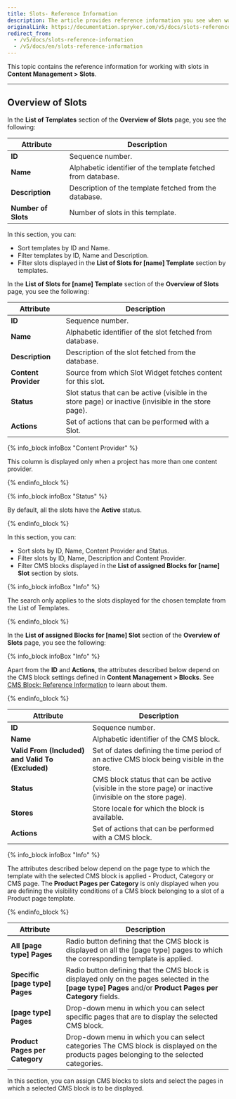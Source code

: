 ```yaml
---
title: Slots- Reference Information
description: The article provides reference information you see when working with creating and managing slots in the Back Office.
originalLink: https://documentation.spryker.com/v5/docs/slots-reference-information
redirect_from:
  - /v5/docs/slots-reference-information
  - /v5/docs/en/slots-reference-information
---
```


This topic contains the reference information for working with slots in **Content Management > Slots**.
***
## Overview of Slots
In the **List of Templates** section of the **Overview of Slots** page, you see the following:

| Attribute | Description |
| --- | --- |
| **ID** | Sequence number. |
| **Name** | Alphabetic identifier of the template fetched from database. |
| **Description** | Description of the template fetched from the database. |
| **Number of Slots** | Number of slots in this template. |

In this section, you can:

* Sort templates by ID and Name.
* Filter templates by ID, Name and Description.
* Filter slots displayed in the **List of Slots for [name] Template** section by templates.

In the **List of Slots for [name] Template** section of the **Overview of Slots** page, you see the following:

| Attribute | Description |
| --- | --- |
| **ID** | Sequence number. |
| **Name** | Alphabetic identifier of the slot fetched from database. |
| **Description** | Description of the slot fetched from the database. |
| **Content Provider** | Source from which Slot Widget fetches content for this slot. |
| **Status** | Slot status that can be active (visible in the store page) or inactive (invisible in the store page). |
| **Actions** | Set of actions that can be performed with a Slot. |

{% info_block infoBox "Content Provider" %}

This column is displayed only when a project has more than one content provider.

{% endinfo_block %}

{% info_block infoBox "Status" %}

By default, all the slots have the **Active** status.

{% endinfo_block %}

In this section, you can:

* Sort slots by ID, Name, Content Provider and Status.
* Filter slots by ID, Name, Description and Content Provider.
* Filter CMS blocks displayed in the **List of assigned Blocks for [name] Slot** section by slots.

{% info_block infoBox "Info" %}

The search only applies to the slots displayed for the chosen template from the List of Templates.

{% endinfo_block %}

In the **List of assigned Blocks for [name] Slot** section of the **Overview of Slots** page, you see the following:

{% info_block infoBox "Info" %}

Apart from the **ID** and **Actions**, the attributes described below depend on the CMS block settings defined in **Content Management > Blocks**. See [CMS Block: Reference Information](https://documentation.spryker.com/docs/en/cms-block-reference-information#create-and-edit-cms-block-page) to learn about them.

{% endinfo_block %}

| Attribute | Description |
| --- | --- |
| **ID** | Sequence number. |
| **Name** | Alphabetic identifier of the CMS block. |
| **Valid From (Included) and Valid To (Excluded)** | Set of dates defining the time period of an active CMS block being visible in the store. |
| **Status** | CMS block status that can be active (visible in the store page) or inactive (invisible on the store page). |
| **Stores** | Store locale for which the block is available. |
| **Actions** | Set of actions that can be performed with a CMS block. |

{% info_block infoBox "Info" %}

The attributes described below depend on the page type to which the template with the selected CMS block is applied - Product, Category or CMS page.
The **Product Pages per Category** is only displayed when you are defining the visibility conditions of a CMS block belonging to a slot of a Product page template.

{% endinfo_block %}

| Attribute | Description |
| --- | --- |
| **All [page type] Pages** | Radio button defining that the CMS block is displayed on all the [page type] pages to which the corresponding template is applied. |
| **Specific [page type] Pages** | Radio button defining that the CMS block is displayed only on the pages selected in the **[page type] Pages** and/or **Product Pages per Category** fields. |
| **[page type] Pages** | Drop-down menu in which you can select specific pages that are to display the selected CMS block. |
| **Product Pages per Category** | Drop-down menu in which you can select categories The CMS block is displayed on the products pages belonging to the selected categories. |

In this section, you can assign CMS blocks to slots and select the pages in which a selected CMS block is to be displayed.
